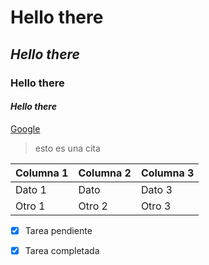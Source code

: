 # Hello there
## *Hello there*
### **Hello there**

#### ***Hello there***

[Google](https://google.com "Este texto es de prueba")

>esto es una cita

| Columna 1 | Columna 2 | Columna 3 |
|-----------|-----------|-----------|
| Dato 1    | Dato      | Dato 3    |
| Otro 1    | Otro 2    | Otro 3    |

- [x] Tarea pendiente
- [x] Tarea completada



